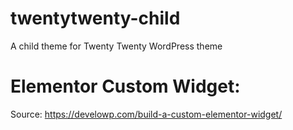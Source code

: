 # twentytwenty-child
A child theme for Twenty Twenty WordPress theme

# Elementor Custom Widget:
Source: https://develowp.com/build-a-custom-elementor-widget/